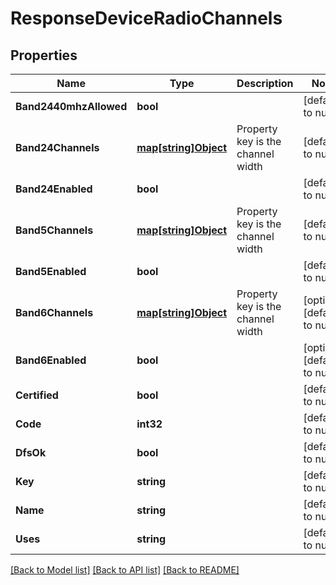 # ResponseDeviceRadioChannels

## Properties
Name | Type | Description | Notes
------------ | ------------- | ------------- | -------------
**Band2440mhzAllowed** | **bool** |  | [default to null]
**Band24Channels** | [**map[string]Object**](.md) | Property key is the channel width | [default to null]
**Band24Enabled** | **bool** |  | [default to null]
**Band5Channels** | [**map[string]Object**](.md) | Property key is the channel width | [default to null]
**Band5Enabled** | **bool** |  | [default to null]
**Band6Channels** | [**map[string]Object**](.md) | Property key is the channel width | [optional] [default to null]
**Band6Enabled** | **bool** |  | [optional] [default to null]
**Certified** | **bool** |  | [default to null]
**Code** | **int32** |  | [default to null]
**DfsOk** | **bool** |  | [default to null]
**Key** | **string** |  | [default to null]
**Name** | **string** |  | [default to null]
**Uses** | **string** |  | [default to null]

[[Back to Model list]](../README.md#documentation-for-models) [[Back to API list]](../README.md#documentation-for-api-endpoints) [[Back to README]](../README.md)

